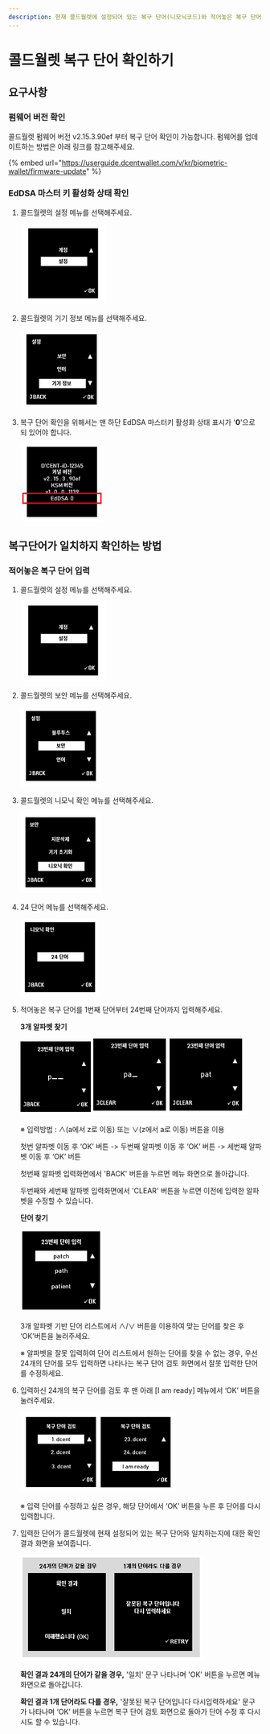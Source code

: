 ```yaml
---
description: 현재 콜드월렛에 설정되어 있는 복구 단어(니모닉코드)와 적어놓은 복구 단어가 동일한지 확인할 수 있습니다.
---
```


# 콜드월렛 복구 단어 확인하기

## 요구사항

### **펌웨어 버전 확인**

콜드월렛 펌웨어 버전 v2.15.3.90ef 부터 복구 단어 확인이 가능합니다. 펌웨어를 업데이트하는 방법은 아래 링크를 참고해주세요.

{% embed url="https://userguide.dcentwallet.com/v/kr/biometric-wallet/firmware-update" %}

### EdDSA 마스터 키 활성화 상태 확인&#x20;

1.  콜드월렛의 설정 메뉴를 선택해주세요.

    ![](<../.gitbook/assets/슬라이드1 (6).PNG>)


2.  콜드월렛의 기기 정보 메뉴를 선택해주세요.

    ![](../.gitbook/assets/슬라이드9.png)


3.  복구 단어 확인을 위해서는 맨 하단 EdDSA 마스터키 활성화 상태 표시가 '**0**'으로 되 있어야 합니다.

    ![](../.gitbook/assets/슬라이드10.png)

## 복구단어가 일치하지 확인하는 방법

### **적어놓은 복구 단어 입력**

1.  콜드월렛의 설정 메뉴를 선택해주세요.

    ![](<../.gitbook/assets/슬라이드1 (6).PNG>)


2.  콜드월렛의 보안 메뉴를 선택해주세요.

    ![](../.gitbook/assets/슬라이드2.PNG)


3.  콜드월렛의 니모닉 확인 메뉴를 선택해주세요.

    ![](<../.gitbook/assets/슬라이드3 (1).PNG>)


4.  24 단어 메뉴를 선택해주세요.

    ![](../.gitbook/assets/슬라이드4.PNG)


5.  적어놓은 복구 단어를 1번째 단어부터 24번째 단어까지 입력해주세요.&#x20;



    **3개 알파벳 찾기**

    &#x20;![](<../.gitbook/assets/슬라이드5 (9).PNG>)![](../.gitbook/assets/슬라이드6.PNG)

    ※ 입력방법 : ∧(a에서 z로 이동) 또는 ∨(z에서 a로 이동) 버튼을 이용

    첫번 알파벳 이동 후 ‘OK’ 버튼 -> 두번째 알파벳 이동 후 ‘OK’ 버튼 -> 세번째 알파벳 이동 후 ‘OK’ 버튼

    첫번째 알파벳 입력화면에서 'BACK' 버튼을 누르면 메뉴 화면으로 돌아갑니다.

    두번째와 세번째 알파벳 입력화면에서 'CLEAR' 버튼을 누르면 이전에 입력한 알파벳을 수정할 수 있습니다.



    **단어 찾기**

    &#x20;![](<../.gitbook/assets/슬라이드6-1 (2).png>)

    3개 알파벳 기반 단어 리스트에서 ∧/∨ 버튼을 이용하여 맞는 단어를 찾은 후 ‘OK’버튼을 눌러주세요.

    ※ 알파벳을 잘못 입력하여 단어 리스트에서  원하는 단어를 찾을 수 없는 경우, 우선 24개의 단어를 모두 입력하면 나타나는 복구 단어 검토 화면에서 잘못 입력한 단어를 수정하세요.&#x20;


6.  입력하신 24개의 복구 단어를 검토 후 맨 아래 \[I am ready] 메뉴에서 ‘OK’ 버튼을 눌러주세요.&#x20;

    ![](../.gitbook/assets/슬라이드7.PNG)

    ※ 입력 단어를 수정하고 싶은 경우, 해당 단어에서 ‘OK’ 버튼을 누른 후 단어를 다시 입력합니다.


7.  입력한 단어가 콜드월렛에 현재 설정되어 있는 복구 단어와 일치하는지에 대한 확인 결과 화면을 보여줍니다.

    ![](../.gitbook/assets/슬라이드8.PNG)

    **확인 결과 24개의 단어가 같을 경우,** '일치' 문구 나타나며 'OK' 버튼을 누르면 메뉴 화면으로 돌아갑니다.

    **확인 결과 1개 단어라도 다를 경우,** '잘못된 복구 단어입니다 다시입력하세요' 문구가 나타나며 ‘OK’ 버튼을 누르면 복구 단어 검토 화면으로 돌아가 단어 수정 후 다시 시도 할 수 있습니다.

